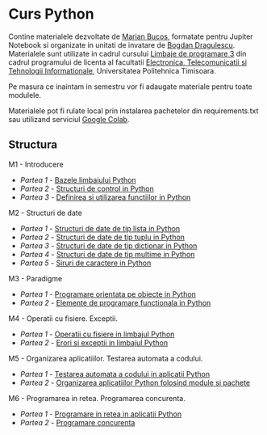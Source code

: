 # Curs Python

Contine materialele dezvoltate de [Marian Bucos](https://datalab.upt.ro/marian-bucos/), formatate pentru Jupiter Notebook si organizate in unitati de invatare de 
[Bogdan Dragulescu](https://datalab.upt.ro/bogdan-dragulescu/). Materialele 
sunt utilizate in cadrul cursului [Limbaje de programare 3](https://datalab.upt.ro/cursuri/limbaje-de-programare-3/) 
din cadrul programului de licenta al facultatii [Electronica, Telecomunicatii si Tehnologii Informationale](https://etcti.upt.ro/), Universitatea Politehnica Timisoara.

Pe masura ce inaintam in semestru vor fi adaugate materiale pentru toate modulele.

Materialele pot fi rulate local prin instalarea pachetelor din requirements.txt sau utilizand serviciul 
[Google Colab](https://colab.research.google.com/).

## Structura
M1 - Introducere
* *Partea 1* - [Bazele limbajului Python](https://github.com/DataLabUPT/pyCourse/blob/main/modul_1/lp2_m1_02_baze.ipynb)
* *Partea 2* - [Structuri de control in Python](https://github.com/DataLabUPT/pyCourse/blob/main/modul_1/lp2_m1_03_structuri_de_control.ipynb)
* *Partea 3* - [Definirea si utilizarea functiilor in Python](https://github.com/DataLabUPT/pyCourse/blob/main/modul_1/lp2_m1_04_functii.ipynb)

M2 - Structuri de date
* *Partea 1* - [Structuri de date de tip lista in Python](https://github.com/DataLabUPT/pyCourse/blob/main/modul_2/lp2_m2_01_liste.ipynb)
* *Partea 2* - [Structuri de date de tip tuplu in Python](https://github.com/DataLabUPT/pyCourse/blob/main/modul_2/lp2_m2_02_tupluri.ipynb)
* *Partea 3* - [Structuri de date de tip dictionar in Python](https://github.com/DataLabUPT/pyCourse/blob/main/modul_2/lp2_m2_03_dictionare.ipynb)
* *Partea 4* - [Structuri de date de tip multime in Python](https://github.com/DataLabUPT/pyCourse/blob/main/modul_2/lp2_m2_04_multimi.ipynb)
* *Partea 5* - [Siruri de caractere in Python](https://github.com/DataLabUPT/pyCourse/blob/main/modul_2/lp2_m2_05_siruri.ipynb)

M3 - Paradigme
* *Partea 1* - [Programare orientata pe obiecte in Python](https://github.com/DataLabUPT/pyCourse/blob/main/modul_3/lp2_m3_01_poo.ipynb)
* *Partea 2* - [Elemente de programare functionala in Python](https://github.com/DataLabUPT/pyCourse/blob/main/modul_3/lp2_m3_02_programare_functionala.ipynb)

M4 - Operatii cu fisiere. Exceptii.
* *Partea 1* - [Operatii cu fisiere in limbajul Python](https://github.com/DataLabUPT/pyCourse/blob/main/modul_4/lp2_m4_01_operatii_cu_fisiere.ipynb)
* *Partea 2* - [Erori si exceptii in limbajul Python](https://github.com/DataLabUPT/pyCourse/blob/main/modul_4/lp2_m4_02_erori_si_exceptii.ipynb)

M5 - Organizarea aplicatiilor. Testarea automata a codului.
* *Partea 1* - [Testarea automata a codului in aplicatii Python](https://github.com/DataLabUPT/pyCourse/blob/main/modul_5/lp2_m5_01_testarea_codului.ipynb)
* *Partea 2* - [Organizarea aplicatiilor Python folosind module si pachete](https://github.com/DataLabUPT/pyCourse/blob/main/modul_5/lp2_m5_02_organizarea_aplicatiilor.ipynb)


M6 - Programarea in retea. Programarea concurenta.
* *Partea 1* - [Programare in retea in aplicatii Python](https://github.com/DataLabUPT/pyCourse/blob/main/modul_6/lp2_m6_01_programare_in_retea.ipynb)
* *Partea 2* - [Programare concurenta](https://github.com/DataLabUPT/pyCourse/blob/main/modul_6/lp2_m6_02_programare_concurenta.ipynb)
